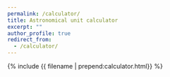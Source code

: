 ```yaml
---
permalink: /calculator/
title: Astronomical unit calculator
excerpt: ""
author_profile: true
redirect_from: 
  - /calculator/
---
```


{% include {{ filename | prepend:calculator.html}} %}
